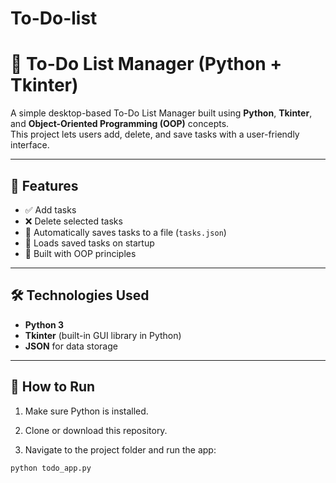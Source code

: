 # To-Do-list
# 📝 To-Do List Manager (Python + Tkinter)

A simple desktop-based To-Do List Manager built using **Python**, **Tkinter**, and **Object-Oriented Programming (OOP)** concepts.  
This project lets users add, delete, and save tasks with a user-friendly interface.

---

## 🎯 Features

- ✅ Add tasks
- ❌ Delete selected tasks
- 💾 Automatically saves tasks to a file (`tasks.json`)
- 📂 Loads saved tasks on startup
- 📘 Built with OOP principles

---

## 🛠️ Technologies Used

- **Python 3**
- **Tkinter** (built-in GUI library in Python)
- **JSON** for data storage

---

## 🚀 How to Run

1. Make sure Python is installed.

2. Clone or download this repository.

3. Navigate to the project folder and run the app:
```bash
python todo_app.py

